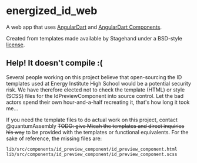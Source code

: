 # energized_id_web

A web app that uses [AngularDart](https://webdev.dartlang.org/angular) and
[AngularDart Components](https://webdev.dartlang.org/components).

Created from templates made available by Stagehand under a BSD-style
[license](https://github.com/dart-lang/stagehand/blob/master/LICENSE).

## Help! It doesn't compile :(

Several people working on this project believe that open-sourcing the ID templates used at Energy Institute High School would be a potential security risk. We have therefore elected not to check the template (HTML) or style (SCSS) files for the IdPreviewComponent into source control. Let the bad actors spend their own hour-and-a-half recreating it, that's how long it took me...

If you need the template files to do actual work on this project, contact @quantumAssembly ~~TODO: give Micah the templates and direct inquiries his way~~ to be provided with the templates or functional equivalents. For the sake of reference, the missing files are:

```
lib/src/components/id_preview_component/id_preview_component.html
lib/src/components/id_preview_component/id_preview_component.scss
```
